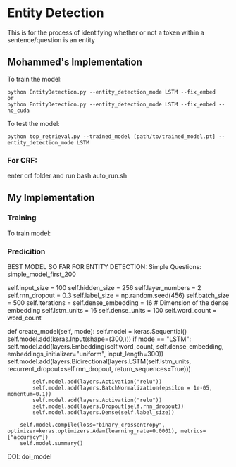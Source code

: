 # Entity Detection

This is for the process of identifying whether or not a token within a sentence/question is an entity

## Mohammed's Implementation

To train the model:

```
python EntityDetection.py --entity_detection_mode LSTM --fix_embed
or
python EntityDetection.py --entity_detection_mode LSTM --fix_embed --no_cuda
```

To test the model:

```
python top_retrieval.py --trained_model [path/to/trained_model.pt] --entity_detection_mode LSTM
```

### For CRF:

enter crf folder and run bash auto_run.sh

## My Implementation

### Training 

To train model:

### Predicition



BEST MODEL SO FAR FOR ENTITY DETECTION:
Simple Questions: simple_model_first_200

self.input_size = 100
self.hidden_size = 256
self.layer_numbers = 2
self.rnn_dropout = 0.3
self.label_size = 
np.random.seed(456)
self.batch_size = 500
self.iterations = 
self.dense_embedding = 16 # Dimension of the dense embedding
self.lstm_units = 16
self.dense_units = 100
self.word_count = word_count

def create_model(self, mode):
        self.model = keras.Sequential()
        self.model.add(keras.Input(shape=(300,)))
        if mode == "LSTM":
            self.model.add(layers.Embedding(self.word_count, self.dense_embedding, embeddings_initializer="uniform", input_length=300))
            self.model.add(layers.Bidirectional(layers.LSTM(self.lstm_units, recurrent_dropout=self.rnn_dropout, return_sequences=True)))

            self.model.add(layers.Activation("relu"))
            self.model.add(layers.BatchNormalization(epsilon = 1e-05, momentum=0.1))
            self.model.add(layers.Activation("relu"))
            self.model.add(layers.Dropout(self.rnn_dropout))
            self.model.add(layers.Dense(self.label_size))

        self.model.compile(loss="binary_crossentropy", optimizer=keras.optimizers.Adam(learning_rate=0.0001), metrics=["accuracy"])
        self.model.summary()


DOI: doi_model


